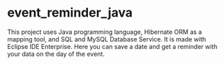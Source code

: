 # event_reminder_java
This project uses Java programming language, Hibernate ORM as a mapping tool, and SQL and MySQL Database Service. It is made with Eclipse IDE Enterprise.
Here you can save a date and get a reminder with your data on the day of the event.
